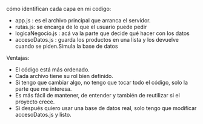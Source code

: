  cómo identifican cada capa en mi codigo:
- app.js : es el archivo principal que arranca el servidor.
- rutas.js: se encarga de lo que el usuario puede pedir 
- logicaNegocio.js : acá va la parte que decide qué hacer con los datos 
- accesoDatos.js : guarda los productos en una lista y los devuelve cuando se piden.Simula la base de datos

Ventajas:
- El código está más ordenado.
- Cada archivo tiene su rol bien definido.
- Si tengo que cambiar algo, no tengo que tocar todo el código, solo la parte que me interesa.
- Es más fácil de mantener, de entender y también de reutilizar si el proyecto crece.
- Si después quiero usar una base de datos real, solo tengo que modificar accesoDatos.js y listo.
